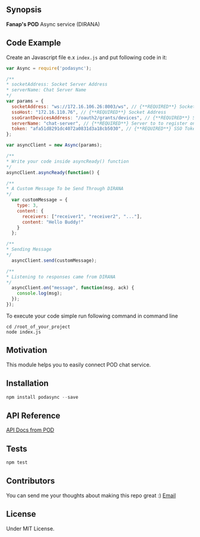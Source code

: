 ## Synopsis

**Fanap's POD** Async service (DIRANA)

## Code Example

Create an Javascript file e.x `index.js` and put following code in it:

```javascript
var Async = require('podasync');

/**
* socketAddress: Socket Server Address
* serverName: Chat Server Name
*/
var params = {
  socketAddress: "ws://172.16.106.26:8003/ws", // {**REQUIRED**} Socket Address
  ssoHost: "172.16.110.76", // {**REQUIRED**} Socket Address
  ssoGrantDevicesAddress: "/oauth2/grants/devices", // {**REQUIRED**} Socket Address
  serverName: "chat-server", // {**REQUIRED**} Server to to register on
  token: "afa51d8291dc4072a0831d3a18cb5030", // {**REQUIRED**} SSO Token Sample
};

var asyncClient = new Async(params);

/**
* Write your code inside asyncReady() function
*/
asyncClient.asyncReady(function() {

/**
* A Custom Message To be Send Through DIRANA
*/
  var customMessage = {
    type: 3,
    content: {
      receivers: ["receiver1", "receiver2", "..."],
      content: "Hello Buddy!"
    }
  };

/**
* Sending Message
*/
  asyncClient.send(customMessage);

/**
* Listening to responses came from DIRANA
*/
  asyncClient.on("message", function(msg, ack) {
    console.log(msg);
  });
});
```

To execute your code simple run following command in command line

    cd /root_of_your_project
    node index.js

## Motivation

This module helps you to easily connect POD chat service.

## Installation

```javascript
npm install podasync --save
```

## API Reference

[API Docs from POD](http://www.fanapium.com)

## Tests

```javascript
npm test
```

## Contributors

You can send me your thoughts about making this repo great :)
[Email](masoudmanson@gmail.com)

## License

Under MIT License.
